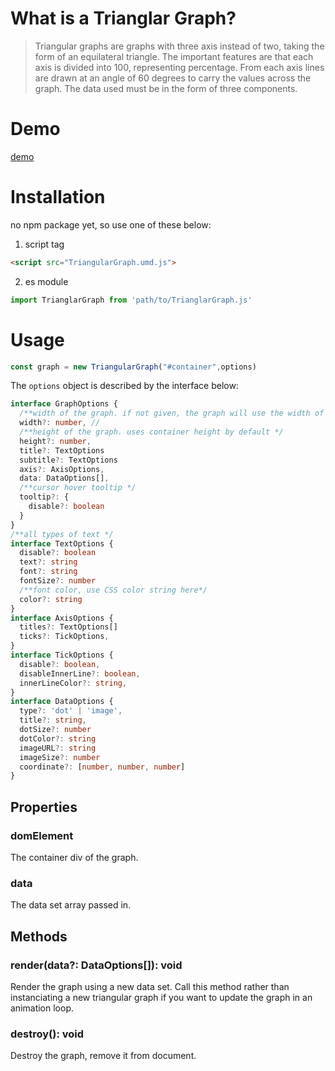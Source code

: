 # What is a Trianglar Graph?
> Triangular graphs are graphs with three axis instead of two, taking the form of an equilateral triangle. The important features are that each axis is divided into 100, representing percentage. From each axis lines are drawn at an angle of 60 degrees to carry the values across the graph. The data used must be in the form of three components. 

# Demo
[demo](https://insopitus.github.io/TriangularGraph/)

# Installation
no npm package yet, so use one of these below:
1. script tag
```html
<script src="TriangularGraph.umd.js">
```
2. es module
```js
import TrianglarGraph from 'path/to/TrianglarGraph.js'
```

# Usage

```js
const graph = new TriangularGraph("#container",options)
```

The `options` object is described by the interface below:
```typescript
interface GraphOptions {
  /**width of the graph. if not given, the graph will use the width of the container div. */
  width?: number, //
  /**height of the graph. uses container height by default */
  height?: number,
  title?: TextOptions
  subtitle?: TextOptions
  axis?: AxisOptions,
  data: DataOptions[],
  /**cursor hover tooltip */
  tooltip?: {
    disable?: boolean
  }
}
/**all types of text */
interface TextOptions {
  disable?: boolean
  text?: string
  font?: string
  fontSize?: number
  /**font color, use CSS color string here*/
  color?: string
}
interface AxisOptions {
  titles?: TextOptions[]
  ticks?: TickOptions,
}
interface TickOptions {
  disable?: boolean,
  disableInnerLine?: boolean,
  innerLineColor?: string,
}
interface DataOptions {
  type?: 'dot' | 'image', 
  title?: string,
  dotSize?: number
  dotColor?: string
  imageURL?: string
  imageSize?: number
  coordinate?: [number, number, number]
}

```

## Properties

### domElement

The container div of the graph.

### data

The data set array passed in.

## Methods

### render(data?: DataOptions[]): void

Render the graph using a new data set. Call this method rather than instanciating a new triangular graph if you want to update the graph in an animation loop.

### destroy(): void

Destroy the graph, remove it from document.
